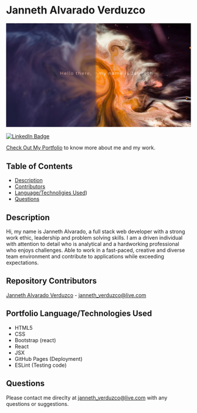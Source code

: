 # Janneth Alvarado Verduzco

[![Janneth's GitHub Banner](src/images/readme-banner.jpg)](https://github.com/jannverduzco)

[![LinkedIn Badge](https://img.shields.io/badge/LinkedIn-Profile-informational?style=flat&logo=linkedin&logoColor=white&color=0D76A8)](www.linkedin.com/in/jannethaverduzco)

[Check Out My Portfolio](https://janneth-alvarado-verduzco.herokuapp.com/) to know more about me and my work.



## Table of Contents

- [Description](#Description)
- [Contributors](#Contributors)
- [Language/Technoligies Used](#Language/Technologies-Used))
- [Questions](#Questions)

## Description

Hi, my name is Janneth Alvarado, a full stack web developer with a strong work ethic, leadership and problem solving skills. I am a driven individual with attention to detail who is analytical and a hardworking professional who enjoys challenges.  Able to work in a fast-paced, creative and diverse team environment and contribute to applications while exceeding expectations.


## Repository Contributors

[Janneth Alvarado Verduzco](https://github.com/jannverduzco) - janneth_verduzco@live.com

## Portfolio Language/Technologies Used

- HTML5
- CSS
- Bootstrap (react)
- React
- JSX
- GitHub Pages (Deployment)
- ESLint (Testing code)

## Questions

Please contact me direclty at [janneth_verduzco@live.com](janneth_verduzco@live.com) with any questions or suggestions.

